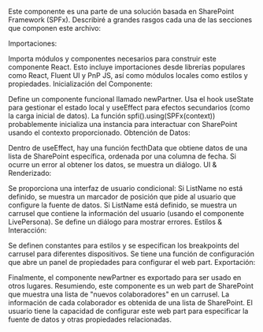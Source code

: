 Este componente es una parte de una solución basada en SharePoint Framework (SPFx). Describiré a grandes rasgos cada una de las secciones que componen este archivo:

Importaciones:

Importa módulos y componentes necesarios para construir este componente React. Esto incluye importaciones desde librerías populares como React, Fluent UI y PnP JS, así como módulos locales como estilos y propiedades.
Inicialización del Componente:

Define un componente funcional llamado newPartner.
Usa el hook useState para gestionar el estado local y useEffect para efectos secundarios (como la carga inicial de datos).
La función spfi().using(SPFx(context)) probablemente inicializa una instancia para interactuar con SharePoint usando el contexto proporcionado.
Obtención de Datos:

Dentro de useEffect, hay una función fecthData que obtiene datos de una lista de SharePoint específica, ordenada por una columna de fecha. Si ocurre un error al obtener los datos, se muestra un diálogo.
UI & Renderizado:

Se proporciona una interfaz de usuario condicional:
Si ListName no está definido, se muestra un marcador de posición que pide al usuario que configure la fuente de datos.
Si ListName está definido, se muestra un carrusel que contiene la información del usuario (usando el componente LivePersona).
Se define un diálogo para mostrar errores.
Estilos & Interacción:

Se definen constantes para estilos y se especifican los breakpoints del carrusel para diferentes dispositivos.
Se tiene una función de configuración que abre un panel de propiedades para configurar el web part.
Exportación:

Finalmente, el componente newPartner es exportado para ser usado en otros lugares.
Resumiendo, este componente es un web part de SharePoint que muestra una lista de "nuevos colaboradores" en un carrusel. La información de cada colaborador es obtenida de una lista de SharePoint. El usuario tiene la capacidad de configurar este web part para especificar la fuente de datos y otras propiedades relacionadas.